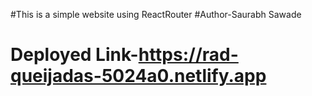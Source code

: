#This is a simple website using ReactRouter
#Author-Saurabh Sawade
# Deployed Link-https://rad-queijadas-5024a0.netlify.app
